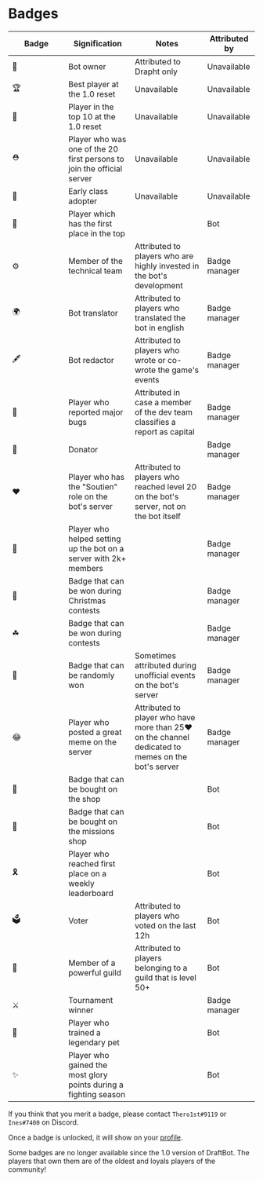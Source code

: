 # Badges

<table><thead><tr><th width="99">Badge</th><th>Signification</th><th>Notes</th><th>Attributed by</th></tr></thead><tbody><tr><td><span data-gb-custom-inline data-tag="emoji" data-code="1f451">👑</span></td><td>Bot owner</td><td>Attributed to Drapht only</td><td>Unavailable</td></tr><tr><td><span data-gb-custom-inline data-tag="emoji" data-code="1f3c6">🏆</span></td><td>Best player at the 1.0 reset</td><td>Unavailable</td><td>Unavailable</td></tr><tr><td><span data-gb-custom-inline data-tag="emoji" data-code="1f3c5">🏅</span></td><td>Player in the top 10 at the 1.0 reset</td><td>Unavailable</td><td>Unavailable</td></tr><tr><td><span data-gb-custom-inline data-tag="emoji" data-code="26d1">⛑</span></td><td>Player who was one of the 20 first persons to join the official server</td><td>Unavailable</td><td>Unavailable</td></tr><tr><td><span data-gb-custom-inline data-tag="emoji" data-code="1f516">🔖</span></td><td>Early class adopter</td><td>Unavailable</td><td>Unavailable</td></tr><tr><td><span data-gb-custom-inline data-tag="emoji" data-code="1f947">🥇</span></td><td>Player which has the first place in the top</td><td></td><td>Bot</td></tr><tr><td><span data-gb-custom-inline data-tag="emoji" data-code="2699">⚙</span></td><td>Member of the technical team</td><td>Attributed to players who are highly invested in the bot's development</td><td>Badge manager</td></tr><tr><td><span data-gb-custom-inline data-tag="emoji" data-code="1f30d">🌍</span></td><td>Bot translator</td><td>Attributed to players who translated the bot in english</td><td>Badge manager</td></tr><tr><td><span data-gb-custom-inline data-tag="emoji" data-code="1f58b">🖋</span></td><td>Bot redactor</td><td>Attributed to players who wrote or co-wrote the game's events</td><td>Badge manager</td></tr><tr><td><span data-gb-custom-inline data-tag="emoji" data-code="1f41e">🐞</span></td><td>Player who reported major bugs</td><td>Attributed in case a member of the dev team classifies a report as capital</td><td>Badge manager</td></tr><tr><td><span data-gb-custom-inline data-tag="emoji" data-code="1f4b8">💸</span></td><td>Donator </td><td></td><td>Badge manager</td></tr><tr><td><span data-gb-custom-inline data-tag="emoji" data-code="2764">❤</span></td><td>Player who has the "Soutien" role on the bot's server</td><td>Attributed to players who reached level 20 on the bot's server, not on the bot itself</td><td>Badge manager</td></tr><tr><td><span data-gb-custom-inline data-tag="emoji" data-code="1f31f">🌟</span></td><td>Player who helped setting up the bot on a server with 2k+ members</td><td></td><td>Badge manager</td></tr><tr><td><span data-gb-custom-inline data-tag="emoji" data-code="1f384">🎄</span></td><td>Badge that can be won during Christmas contests</td><td></td><td>Badge manager</td></tr><tr><td><span data-gb-custom-inline data-tag="emoji" data-code="2618">☘</span></td><td>Badge that can be won during contests</td><td></td><td>Badge manager</td></tr><tr><td><span data-gb-custom-inline data-tag="emoji" data-code="1f3b0">🎰</span></td><td>Badge that can be randomly won</td><td>Sometimes attributed during unofficial events on the bot's server</td><td>Badge manager</td></tr><tr><td><span data-gb-custom-inline data-tag="emoji" data-code="1f602">😂</span></td><td>Player who posted a great meme on the server</td><td>Attributed to player who have more than 25<span data-gb-custom-inline data-tag="emoji" data-code="2764">❤</span> on the channel dedicated to memes on the bot's server</td><td>Badge manager</td></tr><tr><td><span data-gb-custom-inline data-tag="emoji" data-code="1f911">🤑</span></td><td>Badge that can be bought on the shop</td><td></td><td>Bot</td></tr><tr><td><span data-gb-custom-inline data-tag="emoji" data-code="1f48d">💍</span></td><td>Badge that can be bought on the missions shop</td><td></td><td>Bot</td></tr><tr><td><span data-gb-custom-inline data-tag="emoji" data-code="1f397">🎗</span></td><td>Player who reached first place on a weekly leaderboard</td><td></td><td>Bot</td></tr><tr><td><span data-gb-custom-inline data-tag="emoji" data-code="1f5f3">🗳</span></td><td>Voter </td><td>Attributed to players who voted on the last 12h</td><td>Bot</td></tr><tr><td><span data-gb-custom-inline data-tag="emoji" data-code="1f48e">💎</span></td><td>Member of a powerful guild</td><td>Attributed to players belonging to a guild that is level 50+</td><td> Bot</td></tr><tr><td><span data-gb-custom-inline data-tag="emoji" data-code="2694">⚔</span></td><td>Tournament winner</td><td></td><td>Badge manager</td></tr><tr><td><span data-gb-custom-inline data-tag="emoji" data-code="1f49e">💞</span></td><td>Player who trained a legendary pet</td><td></td><td>Bot</td></tr><tr><td><span data-gb-custom-inline data-tag="emoji" data-code="2728">✨</span></td><td>Player who gained the most glory points during a fighting season</td><td></td><td>Bot</td></tr></tbody></table>

If you think that you merit a badge, please contact `Thero1st#9119` or `Ines#7400` on Discord.

Once a badge is unlocked, it will show on your [profile](https://guide.draftbot.com/v/en/notions-principale/profile).

Some badges are no longer available since the 1.0 version of DraftBot. The players that own them are of the oldest and loyals players of the community!
